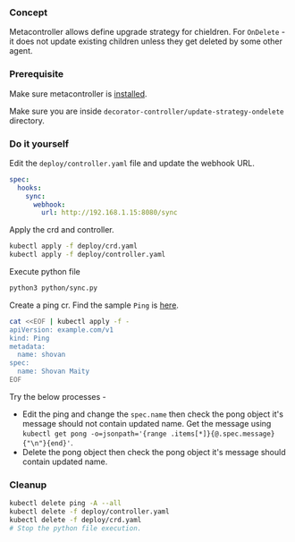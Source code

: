 ### Concept

Metacontroller allows define upgrade strategy for chieldren. For `OnDelete` - it does not update existing children unless they get deleted by some other agent.

### Prerequisite

Make sure metacontroller is [installed](https://github.com/shovanmaity/metacontroller-by-example/tree/master/metacontroller).

Make sure you are inside `decorator-controller/update-strategy-ondelete` directory.

### Do it yourself

Edit the `deploy/controller.yaml` file and update the webhook URL.
```yaml
spec:
  hooks:
    sync:
      webhook:
        url: http://192.168.1.15:8080/sync
```

Apply the crd and controller.
```bash
kubectl apply -f deploy/crd.yaml
kubectl apply -f deploy/controller.yaml
```

Execute python file
```bash
python3 python/sync.py
```

Create a ping cr. Find the sample `Ping` is [here](https://github.com/shovanmaity/metacontroller-by-example/blob/master/decorator-controller/update-strategy-ondelete/deploy/ping.yaml).
```bash
cat <<EOF | kubectl apply -f -
apiVersion: example.com/v1
kind: Ping
metadata:
  name: shovan
spec:
  name: Shovan Maity
EOF
```

Try the below processes -

- Edit the ping and change the `spec.name` then check the pong object it's message should not contain updated name. Get the message using `kubectl get pong -o=jsonpath='{range .items[*]}{@.spec.message}{"\n"}{end}'`.
- Delete the pong object then check the pong object it's message should contain updated name.

### Cleanup

```bash
kubectl delete ping -A --all
kubectl delete -f deploy/controller.yaml
kubectl delete -f deploy/crd.yaml
# Stop the python file execution.
```
